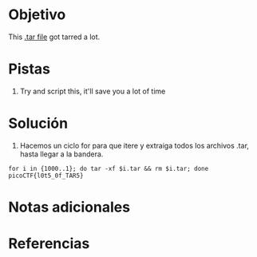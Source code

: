 # Objetivo
This [.tar file](https://jupiter.challenges.picoctf.org/static/52084b5ad360b25f9af83933114324e0/1000.tar) got tarred a lot.
# Pistas
1. Try and script this, it'll save you a lot of time
# Solución
1. Hacemos un ciclo for para que itere y extraiga todos los archivos .tar, hasta llegar a la bandera.
```
for i in {1000..1}; do tar -xf $i.tar && rm $i.tar; done
picoCTF{l0t5_0f_TAR5}
```
# Notas adicionales
# Referencias